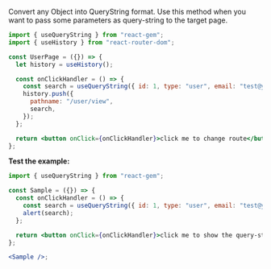 Convert any Object into QueryString format. Use this method when you want to pass some parameters as query-string to the target page.

```jsx static
import { useQueryString } from "react-gem";
import { useHistory } from "react-router-dom";

const UserPage = ({}) => {
  let history = useHistory();

  const onClickHandler = () => {
    const search = useQueryString({ id: 1, type: "user", email: "test@yahoo.com" });
    history.push({
      pathname: "/user/view",
      search,
    });
  };

  return <button onClick={onClickHandler}>click me to change route</button>;
};
```

**Test the example:**

```jsx
import { useQueryString } from "react-gem";

const Sample = ({}) => {
  const onClickHandler = () => {
    const search = useQueryString({ id: 1, type: "user", email: "test@yahoo.com" });
    alert(search);
  };

  return <button onClick={onClickHandler}>click me to show the query-string inside the alert</button>;
};

<Sample />;
```
